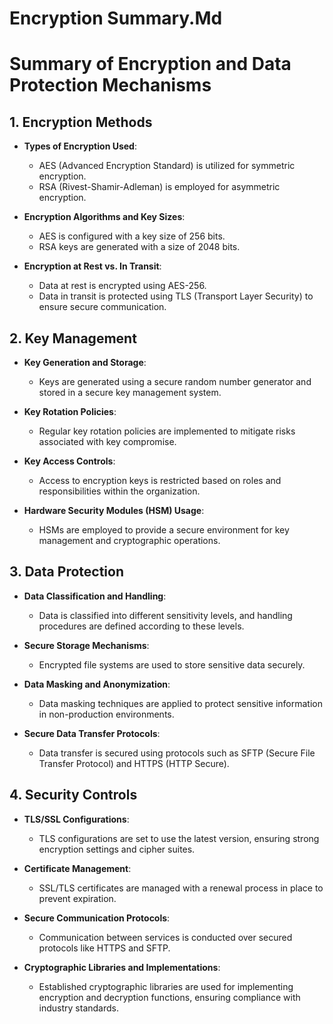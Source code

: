 # Encryption Summary.Md

# Summary of Encryption and Data Protection Mechanisms

## 1. Encryption Methods

- **Types of Encryption Used**:
  - AES (Advanced Encryption Standard) is utilized for symmetric encryption.
  - RSA (Rivest-Shamir-Adleman) is employed for asymmetric encryption.

- **Encryption Algorithms and Key Sizes**:
  - AES is configured with a key size of 256 bits.
  - RSA keys are generated with a size of 2048 bits.

- **Encryption at Rest vs. In Transit**:
  - Data at rest is encrypted using AES-256.
  - Data in transit is protected using TLS (Transport Layer Security) to ensure secure communication.

## 2. Key Management

- **Key Generation and Storage**:
  - Keys are generated using a secure random number generator and stored in a secure key management system.

- **Key Rotation Policies**:
  - Regular key rotation policies are implemented to mitigate risks associated with key compromise.

- **Key Access Controls**:
  - Access to encryption keys is restricted based on roles and responsibilities within the organization.

- **Hardware Security Modules (HSM) Usage**:
  - HSMs are employed to provide a secure environment for key management and cryptographic operations.

## 3. Data Protection

- **Data Classification and Handling**:
  - Data is classified into different sensitivity levels, and handling procedures are defined according to these levels.

- **Secure Storage Mechanisms**:
  - Encrypted file systems are used to store sensitive data securely.

- **Data Masking and Anonymization**:
  - Data masking techniques are applied to protect sensitive information in non-production environments.

- **Secure Data Transfer Protocols**:
  - Data transfer is secured using protocols such as SFTP (Secure File Transfer Protocol) and HTTPS (HTTP Secure).

## 4. Security Controls

- **TLS/SSL Configurations**:
  - TLS configurations are set to use the latest version, ensuring strong encryption settings and cipher suites.

- **Certificate Management**:
  - SSL/TLS certificates are managed with a renewal process in place to prevent expiration.

- **Secure Communication Protocols**:
  - Communication between services is conducted over secured protocols like HTTPS and SFTP.

- **Cryptographic Libraries and Implementations**:
  - Established cryptographic libraries are used for implementing encryption and decryption functions, ensuring compliance with industry standards.
